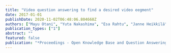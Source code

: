```yaml
---
title: "Video question answering to find a desired video eegment"
date: 2017-01-01
publishDate: 2020-11-02T06:48:06.804668Z
authors: ["Mayu Otani", "Yuta Nakashima", "Esa Rahtu", "Janne Heikkilä"]
publication_types: ["1"]
abstract: ""
featured: false
publication: "*Proceedings - Open Knowledge Base and Question Answering Workshop at SIGIR*"
---
```


